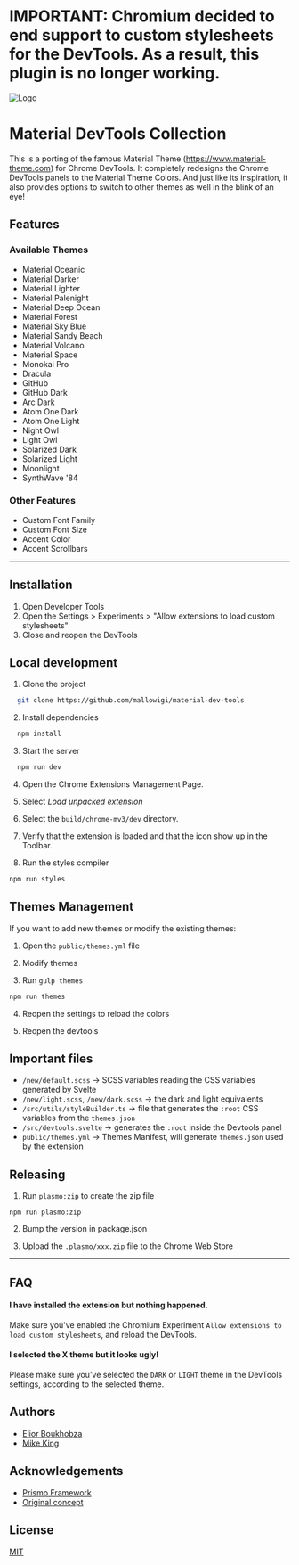# IMPORTANT: Chromium decided to end support to custom stylesheets for the DevTools. As a result, this plugin is no longer working.




![Logo](https://github.com/mallowigi/material-dev-tools/blob/3b1650b8f229210098b07f523846bc05167fbd77/icon128.png?raw=true)

# Material DevTools Collection

This is a porting of the famous Material Theme (https://www.material-theme.com) for Chrome DevTools. It completely redesigns the Chrome DevTools panels to the
Material Theme Colors. And just like its inspiration, it also provides options to switch to other themes as well in the blink of an eye!

## Features

### Available Themes

- Material Oceanic
- Material Darker
- Material Lighter
- Material Palenight
- Material Deep Ocean
- Material Forest
- Material Sky Blue
- Material Sandy Beach
- Material Volcano
- Material Space
- Monokai Pro
- Dracula
- GitHub
- GitHub Dark
- Arc Dark
- Atom One Dark
- Atom One Light
- Night Owl
- Light Owl
- Solarized Dark
- Solarized Light
- Moonlight
- SynthWave '84

### Other Features

- Custom Font Family
- Custom Font Size
- Accent Color
- Accent Scrollbars

----

## Installation

1. Open Developer Tools
2. Open the Settings > Experiments > "Allow extensions to load custom stylesheets"
3. Close and reopen the DevTools

## Local development

1. Clone the project

```bash
  git clone https://github.com/mallowigi/material-dev-tools
```

2. Install dependencies

```bash
  npm install
```

3. Start the server

```bash
  npm run dev
```

4. Open the Chrome Extensions Management Page.

5. Select _Load unpacked extension_

6. Select the `build/chrome-mv3/dev` directory.

7. Verify that the extension is loaded and that the icon show up in the Toolbar.

8. Run the styles compiler

```bash
npm run styles
```

## Themes Management

If you want to add new themes or modify the existing themes:

1. Open the `public/themes.yml` file

2. Modify themes

3. Run `gulp themes`

```bash
npm run themes
```

4. Reopen the settings to reload the colors

5. Reopen the devtools

## Important files

- `/new/default.scss` -> SCSS variables reading the CSS variables generated by Svelte
- `/new/light.scss`, `/new/dark.scss` -> the dark and light equivalents
- `/src/utils/styleBuilder.ts` -> file that generates the `:root` CSS variables from the `themes.json`
- `/src/devtools.svelte` -> generates the `:root` inside the Devtools panel
- `public/themes.yml` -> Themes Manifest, will generate `themes.json` used by the extension

## Releasing

1. Run `plasmo:zip` to create the zip file

```shell
npm run plasmo:zip
```

2. Bump the version in package.json

3. Upload the `.plasmo/xxx.zip` file to the Chrome Web Store

---

## FAQ

#### I have installed the extension but nothing happened.

Make sure you've enabled the Chromium Experiment `Allow extensions to load custom stylesheets`, and reload the DevTools.

#### I selected the X theme but it looks ugly!

Please make sure you've selected the `DARK` or `LIGHT` theme in the DevTools settings, according to the selected theme.

## Authors

- [Elior Boukhobza](https://www.github.com/mallowigi)
- [Mike King](https://github.com/micjamking)

## Acknowledgements

- [Prismo Framework](https://docs.plasmo.com/framework)
- [Original concept](https://github.com/micjamking)

## License

[MIT](https://choosealicense.com/licenses/mit/)
